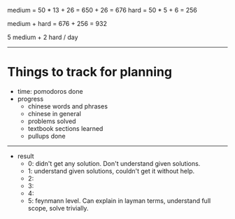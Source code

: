 medium = 50 * 13 + 26 = 650 + 26 = 676
hard = 50 * 5 + 6 = 256

medium + hard = 676 + 256 = 932

5 medium + 2 hard / day


---
# Things to track for planning
- time: pomodoros done
- progress
    - chinese words and phrases
    - chinese in general
    - problems solved
    - textbook sections learned
    - pullups done


---

- result
    - 0: didn't get any solution. Don't understand given solutions.
    - 1: understand given solutions, couldn't get it without help.
    - 2: 
    - 3: 
    - 4: 
    - 5: feynmann level. Can explain in layman terms, understand full scope, solve trivially.